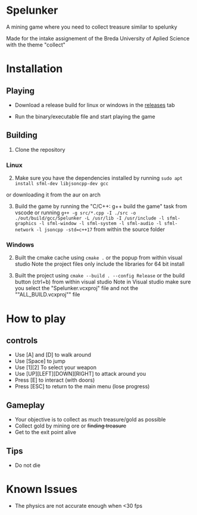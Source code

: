 # Spelunker
A mining game where you need to collect treasure similar to spelunky

Made for the intake assignement of the Breda University of Aplied Science
with the theme "collect"

# Installation

## Playing

- Download a release build for linux or windows in the [releases](https://github.com/Twenmod/Portfoliogame/releases) tab

- Run the binary/executable file and start playing the game

## Building

1. Clone the repository

### Linux

2. Make sure you have the dependencies installed by running
`sudo apt install sfml-dev libjsoncpp-dev gcc`

or downloading it from the aur on arch

3. Build the game by running the "C/C++: g++ build the game" task from vscode or running 
`g++ -g src/*.cpp -I ./src -o ./out/build/gcc/Spelunker -L /usr/lib -I /usr/include -l sfml-graphics -l sfml-window -l sfml-system -l sfml-audio -l sfml-network -l jsoncpp -std=c++17`
from within the source folder

### Windows

2. Built the cmake cache using `cmake .` or the popup from within visual studio
Note the project files only include the libraries for 64 bit install

4. Built the project using `cmake --build . --config Release` or the build button (ctrl+b) from within visual studio
Note in Visual studio make sure you select the "Spelunker.vcxproj" file and not the ""ALL_BUILD.vcxproj"" file

# How to play

## controls
- Use [A] and [D] to walk around
- Use [Space] to jump
- Use [1][2] To select your weapon
- Use [UP][LEFT][DOWN][RIGHT] to attack around you
- Press [E] to interact (with doors)
- Press [ESC] to return to the main menu (lose progress)

## Gameplay
- Your objective is to collect as much treasure/gold as possible
- Collect gold by mining ore or ~~finding treasure~~
- Get to the exit point alive

## Tips
- Do not die

# Known Issues
- The physics are not accurate enough when <30 fps
